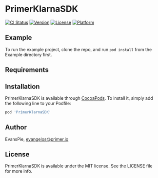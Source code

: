 # PrimerKlarnaSDK

[![CI Status](https://img.shields.io/travis/EvansPie/PrimerKlarnaSDK.svg?style=flat)](https://travis-ci.org/EvansPie/PrimerKlarnaSDK)
[![Version](https://img.shields.io/cocoapods/v/PrimerKlarnaSDK.svg?style=flat)](https://cocoapods.org/pods/PrimerKlarnaSDK)
[![License](https://img.shields.io/cocoapods/l/PrimerKlarnaSDK.svg?style=flat)](https://cocoapods.org/pods/PrimerKlarnaSDK)
[![Platform](https://img.shields.io/cocoapods/p/PrimerKlarnaSDK.svg?style=flat)](https://cocoapods.org/pods/PrimerKlarnaSDK)

## Example

To run the example project, clone the repo, and run `pod install` from the Example directory first.

## Requirements

## Installation

PrimerKlarnaSDK is available through [CocoaPods](https://cocoapods.org). To install
it, simply add the following line to your Podfile:

```ruby
pod 'PrimerKlarnaSDK'
```

## Author

EvansPie, evangelos@primer.io

## License

PrimerKlarnaSDK is available under the MIT license. See the LICENSE file for more info.
